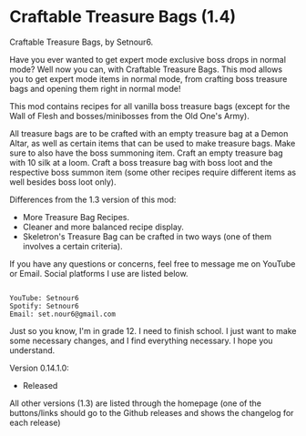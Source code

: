 # Craftable Treasure Bags (1.4)

Craftable Treasure Bags, by Setnour6.

Have you ever wanted to get expert mode exclusive boss drops in normal mode? Well now you can, with Craftable Treasure Bags. This mod allows you to get expert mode items in normal mode, from crafting boss treasure bags and opening them right in normal mode!

This mod contains recipes for all vanilla boss treasure bags (except for the Wall of Flesh and bosses/minibosses from the Old One's Army).

All treasure bags are to be crafted with an empty treasure bag at a Demon Altar, as well as certain items that can be used to make treasure bags. Make sure to also have the boss summoning item.
Craft an empty treasure bag with 10 silk at a loom.
Craft a boss treasure bag with boss loot and the respective boss summon item (some other recipes require different items as well besides boss loot only).

Differences from the 1.3 version of this mod:
- More Treasure Bag Recipes.
- Cleaner and more balanced recipe display.
- Skeletron's Treasure Bag can be crafted in two ways (one of them involves a certain criteria).

If you have any questions or concerns, feel free to message me on YouTube or Email. Social platforms I use are listed below.

~~~~~~

YouTube: Setnour6
Spotify: Setnour6
Email: set.nour6@gmail.com

~~~~~~

Just so you know, I'm in grade 12. I need to finish school. I just want to make some necessary changes, and I find everything necessary. I hope you understand.

Version 0.14.1.0:
- Released


All other versions (1.3) are listed through the homepage (one of the buttons/links should go to the Github releases and shows the changelog for each release)
